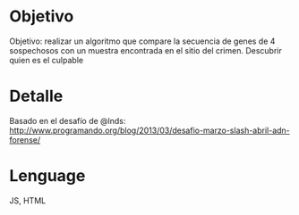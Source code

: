 Objetivo
========
Objetivo: realizar un algoritmo que compare la secuencia de genes de 4 sospechosos con un muestra encontrada en el sitio del crimen. Descubrir quien es el culpable

Detalle
=======
Basado en el desafío de @lnds: http://www.programando.org/blog/2013/03/desafio-marzo-slash-abril-adn-forense/

Lenguage
========
JS, HTML


